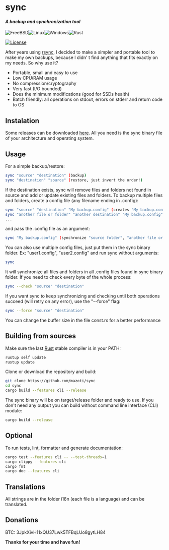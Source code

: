 # **sync**
#### _A backup and synchronization tool_
![FreeBSD](https://img.shields.io/badge/-FreeBSD-%23870000?style=for-the-badge&logo=freebsd&logoColor=white)![Linux](https://img.shields.io/badge/Linux-FCC624?style=for-the-badge&logo=linux&logoColor=black)![Windows](https://img.shields.io/badge/Windows-0078D6?style=for-the-badge&logo=windows&logoColor=white)![Rust](https://img.shields.io/badge/rust-%23000000.svg?style=for-the-badge&logo=rust&logoColor=white)

[![License](https://img.shields.io/badge/License-BSD_3--Clause-blue.svg)](https://opensource.org/licenses/BSD-3-Clause)

After years using [rsync](https://rsync.samba.org), I decided to make a simpler and portable tool to make my own backups, because I didn' t find anything that fits exactly on my needs. So why use it?
- Portable, small and easy to use
- Low CPU/RAM usage
- No compression/cryptography
- Very fast (I/O bounded)
- Does the minimum modifications (good for SSDs health)
- Batch friendly: all operations on stdout, errors on stderr and return code to OS

## Instalation
Some releases can be downloaded [here](https://github.com/mazoti/sync/tree/main/download).
All you need is the sync binary file of your architecture and operating system.
## Usage
For a simple backup/restore:
```bash
sync "source" "destination" (backup)
sync "destination" "source" (restore, just invert the order!)
```
If the destination exists, sync will remove files and folders not found in source and add or update existing files and folders. To backup multiple files and folders, create a config file (any filename ending in .config):
```bash
sync "source" "destination" "My backup.config" (creates "My backup.config" file)
sync "another file or folder" "another destination" "My backup.config" (adds to "My backup.config")
...
```
and pass the .config file as an argument:
```bash
sync "My backup.config" (synchronize "source folder", "another file or folder", ...)
```
You can also use multiple config files, just put them in the sync binary folder. Ex: "user1.config", "user2.config" and run sync without arguments:
```bash
sync
```
It will synchronize all files and folders in all .config files found in sync binary folder. If you need to check every byte of the whole process:
```bash
sync --check "source" "destination"
```

If you want sync to keep synchronizing and checking until both operations succeed (will retry on any error), use the "--force" flag:
```bash
sync --force "source" "destination"
```
You can change the buffer size in the file const.rs for a better performance

## Building from sources
Make sure the last [Rust](https://www.rust-lang.org) stable compiler is in your PATH:
```sh
rustup self update
rustup update
```
Clone or download the repository and build:
```bash
git clone https://github.com/mazoti/sync
cd sync
cargo build --features cli --release
```
The sync binary will be on target/release folder and ready to use. If you don't need any output you can build without command line interface (CLI) module:
```sh
cargo build --release
```
## Optional
To run tests, lint, formatter and generate documentation:
```sh
cargo test --features cli -- --test-threads=1
cargo clippy --features cli
cargo fmt
cargo doc --features cli
```
## Translations
All strings are in the folder i18n (each file is a language) and can be translated.

## Donations
BTC: 3JpkXivH11xQU37Lwk5TFBqLUo8gytLH84


**Thanks for your time and have fun!**